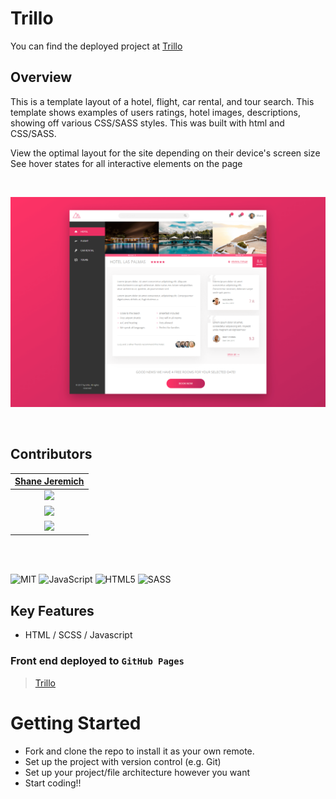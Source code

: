 # Trillo

You can find the deployed project at [Trillo](https://shanejeremich.github.io/Trillo/)

## Overview

This is a template layout of a hotel, flight, car rental, and tour search. This template shows examples of users ratings, hotel images, descriptions, showing off various CSS/SASS styles. This was built with html and CSS/SASS.

View the optimal layout for the site depending on their device's screen size
See hover states for all interactive elements on the page

<br>

![Landing Page](/img/trillo.png)

<br>

## Contributors

|                                        [Shane Jeremich](https://github.com/sjeremich23)                                        |
| :----------------------------------------------------------------------------------------------------------------------------: |
|                          [<img src="https://avatars.githubusercontent.com/u/51142646?v=4" width = "200" />](https://github.com/shanejeremich)                           |
|                    [<img src="https://github.com/favicon.ico" width="15"> ](https://github.com/shanejeremich)                    |
| [ <img src="https://static.licdn.com/sc/h/al2o9zrvru7aqj8e1x2rzsrca" width="15"> ](https://www.linkedin.com/in/shanejeremich/) |

<br>
<br>

![MIT](https://img.shields.io/packagist/l/doctrine/orm.svg)
![JavaScript](https://img.shields.io/badge/javascript-%23323330.svg?&logo=javascript&logoColor=%23F7DF1E)
![HTML5](https://img.shields.io/badge/html5-%23E34F26.svg?logo=html5&logoColor=white)
![SASS](https://img.shields.io/badge/SASS-hotpink.svg?&logo=SASS&logoColor=white)

## Key Features

- HTML / SCSS / Javascript

### Front end deployed to `GitHub Pages`

> [Trillo](https://shanejeremich.github.io/Trillo/)

# Getting Started

- Fork and clone the repo to install it as your own remote.
- Set up the project with version control (e.g. Git)
- Set up your project/file architecture however you want
- Start coding!!
